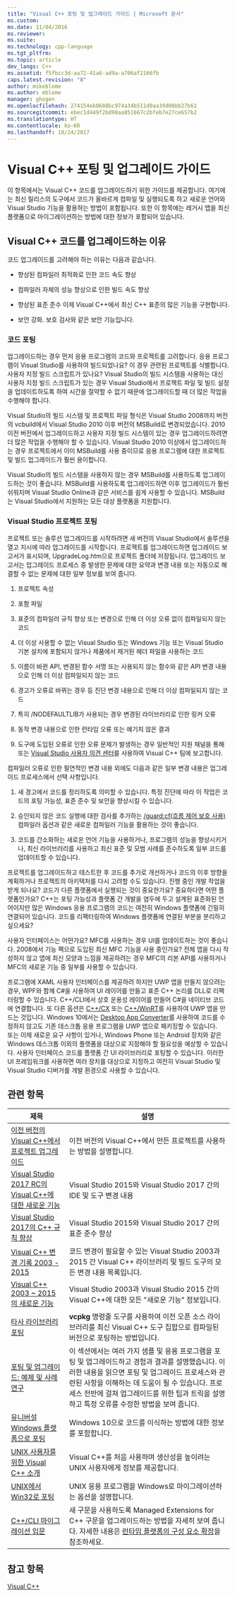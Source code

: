 ```yaml
---
title: "Visual C++ 포팅 및 업그레이드 가이드 | Microsoft 문서"
ms.custom: 
ms.date: 11/04/2016
ms.reviewer: 
ms.suite: 
ms.technology: cpp-language
ms.tgt_pltfrm: 
ms.topic: article
dev_langs: C++
ms.assetid: f5fbcc3d-aa72-41a6-ad9a-a706af2166fb
caps.latest.revision: "8"
author: mikeblome
ms.author: mblome
manager: ghogen
ms.openlocfilehash: 274154eb0688bc974a34b511d0aa39d08bb27b61
ms.sourcegitcommit: ebec1d449f2bd98aa851667c2bfeb7e27ce657b2
ms.translationtype: HT
ms.contentlocale: ko-KR
ms.lasthandoff: 10/24/2017
---
```

# <a name="visual-c-porting-and-upgrading-guide"></a>Visual C++ 포팅 및 업그레이드 가이드
이 항목에서는 Visual C++ 코드를 업그레이드하기 위한 가이드를 제공합니다. 여기에는 최신 릴리스의 도구에서 코드가 올바르게 컴파일 및 실행되도록 하고 새로운 언어와 Visual Studio 기능을 활용하는 방법이 포함됩니다. 또한 이 항목에는 레거시 앱을 최신 플랫폼으로 마이그레이션하는 방법에 대한 정보가 포함되어 있습니다.  
  
## <a name="reasons-to-upgrade-visual-c-code"></a>Visual C++ 코드를 업그레이드하는 이유  
 코드 업그레이드를 고려해야 하는 이유는 다음과 같습니다.  
  
-   향상된 컴파일러 최적화로 인한 코드 속도 향상  
  
-   컴파일러 자체의 성능 향상으로 인한 빌드 속도 향상  
  
-   향상된 표준 준수 이제 Visual C++에서 최신 C++ 표준의 많은 기능을 구현합니다.  
  
-   보안 강화. 보호 검사와 같은 보안 기능입니다.  
  
### <a name="porting-your-code"></a>코드 포팅  
 업그레이드하는 경우 먼저 응용 프로그램의 코드와 프로젝트를 고려합니다. 응용 프로그램이 Visual Studio를 사용하여 빌드되었나요?  이 경우 관련된 프로젝트를 식별합니다.  사용자 지정 빌드 스크립트가 있나요?  Visual Studio의 빌드 시스템을 사용하는 대신 사용자 지정 빌드 스크립트가 있는 경우 Visual Studio에서 프로젝트 파일 및 빌드 설정을 업데이트하도록 하여 시간을 절약할 수 없기 때문에 업그레이드할 때 더 많은 작업을 수행해야 합니다.  
  
 Visual Studio의 빌드 시스템 및 프로젝트 파일 형식은 Visual Studio 2008까지 버전의 vcbuild에서 Visual Studio 2010 이후 버전의 MSBuild로 변경되었습니다. 2010 이전 버전에서 업그레이드하고 사용자 지정 빌드 시스템이 있는 경우 업그레이드하려면 더 많은 작업을 수행해야 할 수 있습니다.  Visual Studio 2010 이상에서 업그레이드하는 경우 프로젝트에서 이미 MSBuild를 사용 중이므로 응용 프로그램에 대한 프로젝트 및 빌드 업그레이드가 훨씬 용이합니다.  
  
 Visual Studio의 빌드 시스템을 사용하지 않는 경우 MSBuild를 사용하도록 업그레이드하는 것이 좋습니다. MSBuild를 사용하도록 업그레이드하면 이후 업그레이드가 훨씬 쉬워지며 Visual Studio Online과 같은 서비스를 쉽게 사용할 수 있습니다. MSBuild는 Visual Studio에서 지원하는 모든 대상 플랫폼을 지원합니다.  
  
### <a name="porting-visual-studio-projects"></a>Visual Studio 프로젝트 포팅  
  프로젝트 또는 솔루션 업그레이드를 시작하려면 새 버전의 Visual Studio에서 솔루션을 열고 지시에 따라 업그레이드를 시작합니다.  프로젝트를 업그레이드하면 업그레이드 보고서가 표시되며, UpgradeLog.htm으로 프로젝트 폴더에 저장됩니다. 업그레이드 보고서는 업그레이드 프로세스 중 발생한 문제에 대한 요약과 변경 내용 또는 자동으로 해결할 수 없는 문제에 대한 일부 정보를 보여 줍니다.  
  
1.  프로젝트 속성  
  
2.  포함 파일  
  
3.  표준의 컴파일러 규칙 향상 또는 변경으로 인해 더 이상 오류 없이 컴파일되지 않는 코드  
  
4.  더 이상 사용할 수 없는 Visual Studio 또는 Windows 기능 또는 Visual Studio 기본 설치에 포함되지 않거나 제품에서 제거된 헤더 파일을 사용하는 코드  
  
5.  이름이 바뀐 API, 변경된 함수 서명 또는 사용되지 않는 함수와 같은 API 변경 내용으로 인해 더 이상 컴파일되지 않는 코드  
  
6.  경고가 오류로 바뀌는 경우 등 진단 변경 내용으로 인해 더 이상 컴파일되지 않는 코드  
  
7.  특히 /NODEFAULTLIB가 사용되는 경우 변경된 라이브러리로 인한 링커 오류  
  
8.  동작 변경 내용으로 인한 런타임 오류 또는 예기치 않은 결과  
  
9. 도구에 도입된 오류로 인한 오류 문제가 발생하는 경우 일반적인 지원 채널을 통해 또는 [Visual Studio 사용자 의견 센터](http://connect.microsoft.com/VisualStudio/Feedback)를 사용하여 Visual C++ 팀에 보고합니다.  
  
 컴파일러 오류로 인한 필연적인 변경 내용 외에도 다음과 같은 일부 변경 내용은 업그레이드 프로세스에서 선택 사항입니다.  
  
1.  새 경고에서 코드를 정리하도록 의미할 수 있습니다. 특정 진단에 따라 이 작업은 코드의 포팅 가능성, 표준 준수 및 보안을 향상시킬 수 있습니다.  
  
2.  승인되지 않은 코드 실행에 대한 검사를 추가하는 [/guard:cf(흐름 제어 보호 사용)](../build/reference/guard-enable-control-flow-guard.md) 컴파일러 옵션과 같은 새로운 컴파일러 기능을 활용하는 것이 좋습니다.  
  
3.  코드를 간소화하는 새로운 언어 기능을 사용하거나, 프로그램의 성능을 향상시키거나, 최신 라이브러리를 사용하고 최신 표준 및 모범 사례를 준수하도록 일부 코드를 업데이트할 수 있습니다.  
  
 프로젝트를 업그레이드하고 테스트한 후 코드를 추가로 개선하거나 코드의 이후 방향을 계획하거나 프로젝트의 아키텍처를 다시 고려할 수도 있습니다. 진행 중인 개발 작업을 받게 되나요? 코드가 다른 플랫폼에서 실행되는 것이 중요한가요?  중요하다면 어떤 플랫폼인가요?  C++는 포팅 가능성과 플랫폼 간 개발을 염두에 두고 설계된 표준화된 언어이지만 많은 Windows 응용 프로그램의 코드는 여전히 Windows 플랫폼에 긴밀히 연결되어 있습니다. 코드를 리팩터링하여 Windows 플랫폼에 연결된 부분을 분리하고 싶으세요?  
  
 사용자 인터페이스는 어떤가요?  MFC를 사용하는 경우 UI를 업데이트하는 것이 좋습니다.  2008에서 기능 팩으로 도입된 최신 MFC 기능을 사용 중인가요?  전체 앱을 다시 작성하지 않고 앱에 최신 모양과 느낌을 제공하려는 경우 MFC의 리본 API를 사용하거나 MFC의 새로운 기능 중 일부를 사용할 수 있습니다.  
  
 프로그램에 XAML 사용자 인터페이스를 제공하려 하지만 UWP 앱을 만들지 않으려는 경우, WPF와 함께 C#을 사용하여 UI 레이어를 만들고 표준 C++ 논리를 DLL로 리팩터링할 수 있습니다. C++/CLI에서 상호 운용성 레이어를 만들어 C#을 네이티브 코드에 연결합니다. 또 다른 옵션은 [C++/CX](https://msdn.microsoft.com/en-us/library/windows/apps/xaml/hh699871.aspx) 또는 [C++/WinRT](https://github.com/microsoft/cppwinrt)를 사용하여 UWP 앱을 만드는 것입니다. Windows 10에서는 [Desktop App Converter](https://msdn.microsoft.com/en-us/windows/uwp/porting/desktop-to-uwp-run-desktop-app-converter)를 사용하여 코드를 수정하지 않고도 기존 데스크톱 응용 프로그램을 UWP 앱으로 패키징할 수 있습니다.   
 또는 이제 새로운 요구 사항이 있거나, Windows Phone 또는 Android 장치와 같은 Windows 데스크톱 이외의 플랫폼을 대상으로 지정해야 할 필요성을 예상할 수 있습니다. 사용자 인터페이스 코드를 플랫폼 간 UI 라이브러리로 포팅할 수 있습니다. 이러한 UI 프레임워크를 사용하면 여러 장치를 대상으로 지정하고 여전히 Visual Studio 및 Visual Studio 디버거를 개발 환경으로 사용할 수 있습니다.  
  
## <a name="related-topics"></a>관련 항목  
  
|제목|설명|  
|-----------|-----------------|  
|[이전 버전의 Visual C++에서 프로젝트 업그레이드](upgrading-projects-from-earlier-versions-of-visual-cpp.md)|이전 버전의 Visual C++에서 만든 프로젝트를 사용하는 방법을 설명합니다.|  
|[Visual Studio 2017 RC의 Visual C++에 대한 새로운 기능](../what-s-new-for-visual-cpp-in-visual-studio.md)|Visual Studio 2015와 Visual Studio 2017 간의 IDE 및 도구 변경 내용|  
|[Visual Studio 2017의 C++ 규칙 향상](../cpp-conformance-improvements-2017.md)|Visual Studio 2015와 Visual Studio 2017 간의 표준 준수 향상|  
|[Visual C++ 변경 기록 2003 - 2015](visual-cpp-change-history-2003-2015.md)|코드 변경이 필요할 수 있는 Visual Studio 2003과 2015 간 Visual C++ 라이브러리 및 빌드 도구의 모든 변경 내용 목록입니다.|  
|[Visual C++ 2003 ~ 2015의 새로운 기능](visual-cpp-what-s-new-2003-through-2015.md)|Visual Studio 2003과 Visual Studio 2015 간의 Visual C++에 대한 모든 "새로운 기능" 정보입니다.|  
|[타사 라이브러리 포팅](porting-third-party-libraries.md)|**vcpkg** 명령줄 도구를 사용하여 이전 오픈 소스 라이브러리를 최신 Visual C++ 도구 집합으로 컴파일된 버전으로 포팅하는 방법입니다.|  
|[포팅 및 업그레이드: 예제 및 사례 연구](porting-and-upgrading-examples-and-case-studies.md)|이 섹션에서는 여러 가지 샘플 및 응용 프로그램을 포팅 및 업그레이드하고 경험과 결과를 설명했습니다. 이러한 내용을 읽으면 포팅 및 업그레이드 프로세스와 관련된 사항을 이해하는 데 도움이 될 수 있습니다. 프로세스 전반에 걸쳐 업그레이드를 위한 팁과 트릭을 설명하고 특정 오류를 수정한 방법을 보여 줍니다.|  
|[유니버설 Windows 플랫폼으로 포팅](porting-to-the-universal-windows-platform-cpp.md)|Windows 10으로 코드를 이식하는 방법에 대한 정보를 포함합니다.|  
|[UNIX 사용자를 위한 Visual C++ 소개](introduction-to-visual-cpp-for-unix-users.md)|Visual C++를 처음 사용하며 생산성을 높이려는 UNIX 사용자에게 정보를 제공합니다.|  
|[UNIX에서 Win32로 포팅](porting-from-unix-to-win32.md)|UNIX 응용 프로그램을 Windows로 마이그레이션하는 옵션을 설명합니다.|  
|[C++/CLI 마이그레이션 입문](../dotnet/cpp-cli-migration-primer.md)|새 구문을 사용하도록 Managed Extensions for C++ 구문을 업그레이드하는 방법을 자세히 보여 줍니다. 자세한 내용은 [런타임 플랫폼의 구성 요소 확장](../windows/component-extensions-for-runtime-platforms.md)을 참조하세요.|  
  
## <a name="see-also"></a>참고 항목  
 [Visual C++](../visual-cpp-in-visual-studio.md)
